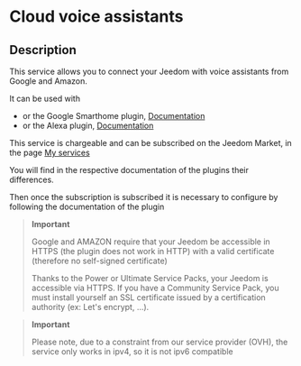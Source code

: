 # Cloud voice assistants

## Description

This service allows you to connect your Jeedom with voice assistants from Google and Amazon.

It can be used with 

- or the Google Smarthome plugin, [Documentation](https://doc.jeedom.com/en_US/plugins/communication/gsh)
- or the Alexa plugin, [Documentation](https://doc.jeedom.com/en_US/plugins/communication/ash)

This service is chargeable and can be subscribed on the Jeedom Market, in the page [My services](https://www.jeedom.com/market/index.php?v=d&p=profils#services)

You will find in the respective documentation of the plugins their differences.

Then once the subscription is subscribed it is necessary to configure by following the documentation of the plugin

> **Important**
>
> Google and AMAZON require that your Jeedom be accessible in HTTPS (the plugin does not work in HTTP) with a valid certificate (therefore no self-signed certificate)
>
> Thanks to the Power or Ultimate Service Packs, your Jeedom is accessible via HTTPS.
> If you have a Community Service Pack, you must install yourself an SSL certificate issued by a certification authority (ex: Let's encrypt, ...).

> **Important**
>
>Please note, due to a constraint from our service provider (OVH), the service only works in ipv4, so it is not ipv6 compatible
